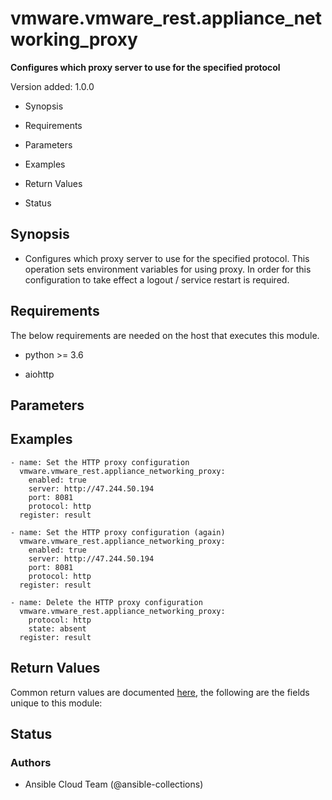 # vmware.vmware_rest.appliance_networking_proxy

**Configures which proxy server to use for the specified protocol**

Version added: 1.0.0


* Synopsis


* Requirements


* Parameters


* Examples


* Return Values


* Status

## Synopsis


* Configures which proxy server to use for the specified protocol.
This operation sets environment variables for using proxy. In order
for this configuration to take effect a logout / service restart is
required.

## Requirements

The below requirements are needed on the host that executes this
module.


* python >= 3.6


* aiohttp

## Parameters

## Examples

```
- name: Set the HTTP proxy configuration
  vmware.vmware_rest.appliance_networking_proxy:
    enabled: true
    server: http://47.244.50.194
    port: 8081
    protocol: http
  register: result

- name: Set the HTTP proxy configuration (again)
  vmware.vmware_rest.appliance_networking_proxy:
    enabled: true
    server: http://47.244.50.194
    port: 8081
    protocol: http
  register: result

- name: Delete the HTTP proxy configuration
  vmware.vmware_rest.appliance_networking_proxy:
    protocol: http
    state: absent
  register: result
```

## Return Values

Common return values are documented [here](https://docs.ansible.com/ansible/latest/reference_appendices/common_return_values.html#common-return-values),
the following are the fields unique to this module:

## Status

### Authors


* Ansible Cloud Team (@ansible-collections)
